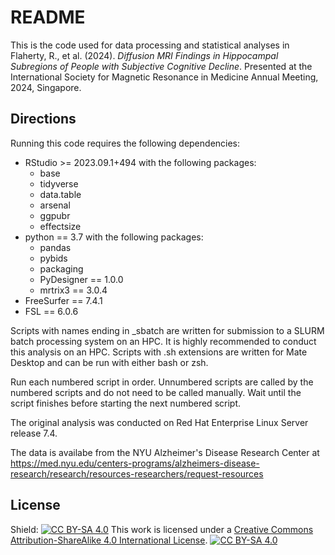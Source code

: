 README
================

This is the code used for data processing and statistical analyses in
Flaherty, R., et al. (2024). *Diffusion MRI Findings in Hippocampal Subregions of People with Subjective Cognitive Decline*. Presented at the International Society for Magnetic Resonance in Medicine Annual Meeting, 2024, Singapore.

## Directions

Running this code requires the following dependencies:

- RStudio \>= 2023.09.1+494 with the following packages:
  - base
  - tidyverse
  - data.table
  - arsenal
  - ggpubr
  - effectsize
- python == 3.7 with the following packages:
  - pandas
  - pybids
  - packaging
  - PyDesigner == 1.0.0
  - mrtrix3 == 3.0.4
- FreeSurfer == 7.4.1
- FSL == 6.0.6
  
Scripts with names ending in _sbatch are written for submission to a SLURM
batch processing system on an HPC. It is highly recommended to conduct
this analysis on an HPC. Scripts with .sh extensions are written for
Mate Desktop and can be run with either bash or zsh.

Run each numbered script in order. Unnumbered scripts are called by the
numbered scripts and do not need to be called manually. Wait until the
script finishes before starting the next numbered script.

The original analysis was conducted on Red Hat Enterprise Linux Server
release 7.4.

The data is availabe from the NYU Alzheimer's Disease Research Center at https://med.nyu.edu/centers-programs/alzheimers-disease-research/research/resources-researchers/request-resources

## License
Shield: [![CC BY-SA
4.0](https://img.shields.io/badge/License-CC%20BY--SA%204.0-lightgrey.svg)](http://creativecommons.org/licenses/by-sa/4.0/)
This work is licensed under a [Creative Commons Attribution-ShareAlike
4.0 International
License](http://creativecommons.org/licenses/by-sa/4.0/).
[![CC BY-SA
4.0](https://licensebuttons.net/l/by-sa/4.0/88x31.png)](http://creativecommons.org/licenses/by-sa/4.0/)
